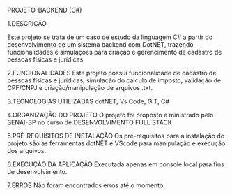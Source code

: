 PROJETO-BACKEND (C#)

1.DESCRIÇÃO

Este projeto se trata de um caso de estudo da linguagem C# a partir do desenvolvimento de um sistema backend com DotNET, trazendo funcionalidades e simulações para criação e gerencimento de cadastro de pessoas físicas e jurídicas

2.FUNCIONALIDADES Este projeto possui funcionalidade de cadastro de pessoas físicas e jurídicas, simulação do calculo de imposto, validação de CPF/CNPJ e criação/manipulação de arquivos .txt.

3.TECNOLOGIAS UTILIZADAS dotNET, Vs Code, GIT, C#

4.ORGANIZAÇÃO DO PROJETO O projeto foi proposto e ministrado pelo SENAI-SP no curso de DESENVOLVIMENTO FULL STACK

5.PRÉ-REQUISITOS DE INSTALAÇÃO Os pré-requisitos para a instalação do projeto são as ferramentas dotNET e VScode para manipulação e execução dos arquivos.

6.EXECUÇÃO DA APLICAÇÃO Executada apenas em console local para fins de desenvolvimento.

7.ERROS Não foram encontrados erros até o momento.

